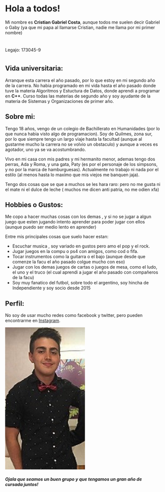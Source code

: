 # Hola a todos! 
Mi nombre es **Cristian Gabriel Costa**, aunque todos me suelen decir Gabriel o Gaby (ya que mi papa al llamarse Cristian, nadie me llama por mi primer nombre)
#
Legajo: 173045-9
#
## Vida universitaria:
Arranque esta carrera el año pasado, por lo que estoy en mi segundo año de la carrera. No habia programado en mi vida hasta el año pasado donde tuve la materia Algoritmos y Estuctura de Datos, donde aprendi a programar en **C++**.
Curso todas las materias de segundo año y soy ayudante de la materia de Sistemas y Organizaciones de primer año.
## Sobre mi:
Tengo 18 años, vengo de un colegio de Bachillerato en Humanidades (por lo que nunca habia visto algo de programacion).
Soy de Quilmes, zona sur, por lo que siempre tengo un largo viaje hasta la facultad (aunque al gustarme mucho la carrera no se volvio un obstaculo) y aunque a veces es agotador, uno ya se va acostumbrando.

Vivo en mi casa con mis padres y mi hermanito menor, ademas tengo dos  perras, Ada y Roma, y una gata, Paty (es por el personaje de los simpsons, y no por la marca de hamburguesas). Actualmente no trabajo ni nada por el estilo (al menos hasta lo maximo que mis viejos me banquen jaja).

Tengo dos cosas que se que a muchos se les hara raro: pero no me gusta ni el mate ni el dulce de leche ( muchos me dicen anti patria, no me odien xfa)

##  Hobbies o Gustos:
Me copo a hacer muchas cosas con los demas , y si no se jugar a algun juego que esten jugando intento aprender para poder jugar con ellos (aunque puedo ser medio lento en aprender)

Entre mis principales cosas que suelo hacer estan:

- Escuchar musica , soy variado en gustos pero amo el pop y el rock.
- Jugar juegos en la compu o ps4 con amigos, como cod o fifa.
- Tocar instrumentos como la guitarra o el bajo (aunque desde que comenze la facu el año pasado colgue mucho con eso)
-  Jugar con los demas juegos de cartas o juegos de mesa, como el ludo, el uno y el truco (el cual aprendi a jugar el año pasado con compañeros de la facu)
- Soy muy fanatico del futbol, sobre todo el argentino, soy hincha de Independiente y soy socio desde 2015

## Perfil:

No soy de usar mucho redes como facebook y twitter, pero pueden encontrarme en [Instagram](https://www.instagram.com/gabycosta04/?hl=es-la).

![Im](imagen3.jpg "Una foto vieja pero la mas formal que tengo a mano")

##### Ojala que seamos un buen grupo y que  tengamos un gran año de cursada juntos!
